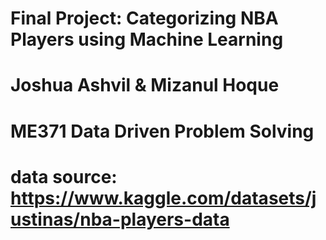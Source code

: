 # Final Project: Categorizing NBA Players using Machine Learning
# Joshua Ashvil & Mizanul Hoque
# ME371 Data Driven Problem Solving
# data source: https://www.kaggle.com/datasets/justinas/nba-players-data
